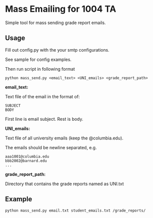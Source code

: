 Mass Emailing for 1004 TA
=========================

Simple tool for mass sending grade report emails.

Usage
-----

Fill out config.py with the your smtp configurations.

See sample for config examples.

Then run script in following format

    python mass_send.py <email_text> <UNI_emails> <grade_report_path>

**email_text:**

Text file of the email in the format of:

    SUBJECT
    BODY

First line is email subject. Rest is body.

**UNI_emails:**

Text file of all university emails (keep the @columbia.edu).

The emails should be newline separated, e.g.

    aaa1001@columbia.edu
    bbb2002@barnard.edu
    ...

**grade_report_path:**

Directory that contains the grade reports named as UNI.txt

Example
-------

    python mass_send.py email.txt student_emails.txt /grade_reports/



